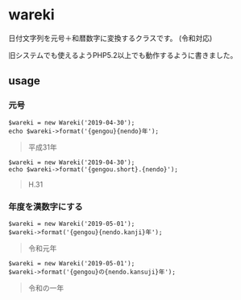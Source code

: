 # wareki

日付文字列を元号＋和暦数字に変換するクラスです。
(令和対応)

旧システムでも使えるようPHP5.2以上でも動作するように書きました。

## usage

### 元号

```
$wareki = new Wareki('2019-04-30');
echo $wareki->format('{gengou}{nendo}年');
```
> 平成31年

```
$wareki = new Wareki('2019-04-30');
echo $wareki->format('{gengou.short}.{nendo}');
```
> H.31

### 年度を漢数字にする

```
$wareki = new Wareki('2019-05-01');
$wareki->format('{gengou}{nendo.kanji}年');
```
> 令和元年

```
$wareki = new Wareki('2019-05-01');
$wareki->format('{gengou}の{nendo.kansuji}年');
```
> 令和の一年